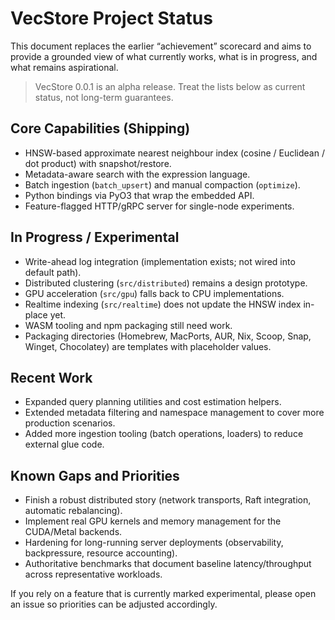 # VecStore Project Status

This document replaces the earlier “achievement” scorecard and aims to provide a grounded view of what currently works, what is in progress, and what remains aspirational.

> VecStore 0.0.1 is an alpha release. Treat the lists below as current status, not long-term guarantees.

## Core Capabilities (Shipping)
- HNSW-based approximate nearest neighbour index (cosine / Euclidean / dot product) with snapshot/restore.
- Metadata-aware search with the expression language.
- Batch ingestion (`batch_upsert`) and manual compaction (`optimize`).
- Python bindings via PyO3 that wrap the embedded API.
- Feature-flagged HTTP/gRPC server for single-node experiments.

## In Progress / Experimental
- Write-ahead log integration (implementation exists; not wired into default path).
- Distributed clustering (`src/distributed`) remains a design prototype.
- GPU acceleration (`src/gpu`) falls back to CPU implementations.
- Realtime indexing (`src/realtime`) does not update the HNSW index in-place yet.
- WASM tooling and npm packaging still need work.
- Packaging directories (Homebrew, MacPorts, AUR, Nix, Scoop, Snap, Winget, Chocolatey) are templates with placeholder values.

## Recent Work
- Expanded query planning utilities and cost estimation helpers.
- Extended metadata filtering and namespace management to cover more production scenarios.
- Added more ingestion tooling (batch operations, loaders) to reduce external glue code.

## Known Gaps and Priorities
- Finish a robust distributed story (network transports, Raft integration, automatic rebalancing).
- Implement real GPU kernels and memory management for the CUDA/Metal backends.
- Hardening for long-running server deployments (observability, backpressure, resource accounting).
- Authoritative benchmarks that document baseline latency/throughput across representative workloads.

If you rely on a feature that is currently marked experimental, please open an issue so priorities can be adjusted accordingly.
